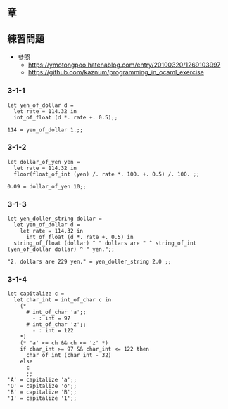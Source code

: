 ## 章


## 練習問題
* 参照
  * https://ymotongpoo.hatenablog.com/entry/20100320/1269103997
  * https://github.com/kaznum/programming_in_ocaml_exercise

### 3-1-1

```
let yen_of_dollar d = 
  let rate = 114.32 in
  int_of_float (d *. rate +. 0.5);;

114 = yen_of_dollar 1.;;
```

### 3-1-2
```
let dollar_of_yen yen = 
  let rate = 114.32 in
  floor(float_of_int (yen) /. rate *. 100. +. 0.5) /. 100. ;;

0.09 = dollar_of_yen 10;;
```

### 3-1-3

```
let yen_doller_string dollar =
  let yen_of_dollar d = 
    let rate = 114.32 in
      int_of_float (d *. rate +. 0.5) in
  string_of_float (dollar) ^ " dollars are " ^ string_of_int (yen_of_dollar dollar) ^ " yen.";;

"2. dollars are 229 yen." = yen_doller_string 2.0 ;;
```

### 3-1-4

```
let capitalize c =
  let char_int = int_of_char c in
    (*
      # int_of_char 'a';;
        - : int = 97
      # int_of_char 'z';;
        - : int = 122
    *)
    (* 'a' <= ch && ch <= 'z' *)
    if char_int >= 97 && char_int <= 122 then
      char_of_int (char_int - 32)
    else
      c
      ;;
'A' = capitalize 'a';;
'O' = capitalize 'o';;
'B' = capitalize 'B';;
'1' = capitalize '1';;
```

